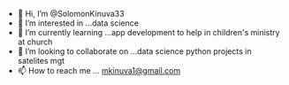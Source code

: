 - 👋 Hi, I’m @SolomonKinuva33
- 👀 I’m interested in ...data science
- 🌱 I’m currently learning ...app development to help in children's ministry at church
- 💞️ I’m looking to collaborate on ...data science python projects in satelites mgt
- 📫 How to reach me ...
mkinuva1@gmail.com
<!---
SolomonKinuva33/SolomonKinuva33 is a ✨ special ✨ repository because its `README.md` (this file) appears on your GitHub profile.
You can click the Preview link to take a look at your changes.
--->
